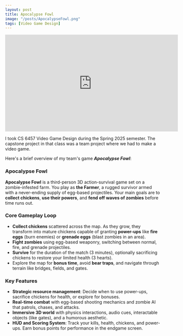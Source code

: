 ```yaml
---
layout: post
title: Apocalypse Fowl
image: "/posts/ApocalypseFowl.png"
tags: [Video Game Design]
---
```


<iframe width="560" height="315" 
    src="https://www.youtube.com/watch?v=PQ_r2VXkmec" 
    title="Apocalypse Fowl Trailer"
    frameborder="0" 
    allow="accelerometer; autoplay; clipboard-write; encrypted-media; gyroscope; picture-in-picture; web-share" 
    allowfullscreen>
</iframe>

I took CS 6457 Video Game Design during the Spring 2025 semester. The capstone project in that class was a team project where we had to make a video game. 

Here's a brief overview of my team's game **_Apocalypse Fowl_**:

### **Apocalypse Fowl**  

**Apocalypse Fowl** is a third-person 3D action-survival game set on a zombie-infested farm. You play as **the Farmer**, a rugged survivor armed with a never-ending supply of egg-based projectiles. Your main goals are to **collect chickens**, **use their powers**, and **fend off waves of zombies** before time runs out.

### **Core Gameplay Loop**
- **Collect chickens** scattered across the map. As they grow, they transform into mature chickens capable of granting **power-ups** like **fire eggs** (burn enemies) or **grenade eggs** (blast zombies in an area).
- **Fight zombies** using egg-based weaponry, switching between normal, fire, and grenade projectiles.
- **Survive** for the duration of the match (3 minutes), optionally sacrificing chickens to restore your limited health (3 hearts).
- Explore the map for **bonus time**, avoid **bear traps**, and navigate through terrain like bridges, fields, and gates.

### **Key Features**
- **Strategic resource management**: Decide when to use power-ups, sacrifice chickens for health, or explore for bonuses.
- **Real-time combat** with egg-based shooting mechanics and zombie AI that patrols, chases, and attacks.
- **Immersive 3D world** with physics interactions, audio cues, interactable objects (like gates), and a humorous aesthetic.
- **HUD and Scoring System**: Track your kills, health, chickens, and power-ups. Earn bonus points for performance in the endgame screen.
